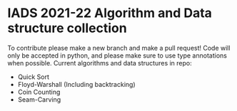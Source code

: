 # IADS 2021-22 Algorithm and Data structure collection

To contribute please make a new branch and make a pull request! Code will only be accepted in python, and please make sure to use type annotations when possible.
Current algorithms and data structures in repo:

- Quick Sort
- Floyd-Warshall (Including backtracking)
- Coin Counting
- Seam-Carving
